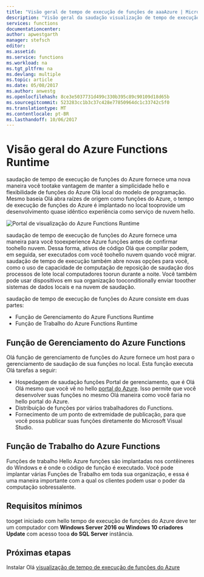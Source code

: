 ```yaml
---
title: "Visão geral de tempo de execução de funções de aaaAzure | Microsoft Docs"
description: "Visão geral da saudação visualização de tempo de execução de funções do Azure"
services: functions
documentationcenter: 
author: apwestgarth
manager: stefsch
editor: 
ms.assetid: 
ms.service: functions
ms.workload: na
ms.tgt_pltfrm: na
ms.devlang: multiple
ms.topic: article
ms.date: 05/08/2017
ms.author: anwestg
ms.openlocfilehash: 8ce3e5037731d499c330b395c89c90109d18d65b
ms.sourcegitcommit: 523283cc1b3c37c428e77850964dc1c33742c5f0
ms.translationtype: MT
ms.contentlocale: pt-BR
ms.lasthandoff: 10/06/2017
---
```

# <a name="azure-functions-runtime-overview"></a>Visão geral do Azure Functions Runtime

saudação de tempo de execução de funções do Azure fornece uma nova maneira você tootake vantagem de manter a simplicidade hello e flexibilidade de funções do Azure Olá local do modelo de programação. Mesmo baseia Olá abra raízes de origem como funções do Azure, o tempo de execução de funções do Azure é implantado no local tooprovide um desenvolvimento quase idêntico experiência como serviço de nuvem hello.

![Portal de visualização do Azure Functions Runtime][1]

saudação de tempo de execução de funções do Azure fornece uma maneira para você tooexperience Azure funções antes de confirmar toohello nuvem. Dessa forma, ativos de código Olá que compilar podem, em seguida, ser executados com você toohello nuvem quando você migrar.  saudação de tempo de execução também abre novas opções para você, como o uso de capacidade de computação de reposição de saudação dos processos de lote local computadores toorun durante a noite. Você também pode usar dispositivos em sua organização tooconditionally enviar tooother sistemas de dados locais e na nuvem de saudação.

saudação de tempo de execução de funções do Azure consiste em duas partes:
* Função de Gerenciamento do Azure Functions Runtime
* Função de Trabalho do Azure Functions Runtime

## <a name="azure-functions-management-role"></a>Função de Gerenciamento do Azure Functions

Olá função de gerenciamento de funções do Azure fornece um host para o gerenciamento de saudação de sua funções no local. Esta função executa Olá tarefas a seguir:

* Hospedagem de saudação funções Portal de gerenciamento, que é Olá Olá mesmo que você vê no hello [portal do Azure](https://portal.azure.com). Isso permite que você desenvolver suas funções no mesmo Olá maneira como você faria no hello portal do Azure.
* Distribuição de funções por vários trabalhadores do Functions.
* Fornecimento de um ponto de extremidade de publicação, para que você possa publicar suas funções diretamente do Microsoft Visual Studio.

## <a name="azure-functions-worker-role"></a>Função de Trabalho do Azure Functions

Funções de trabalho Hello Azure funções são implantadas nos contêineres do Windows e é onde o código de função é executado.  Você pode implantar várias Funções de Trabalho em toda sua organização, e essa é uma maneira importante com a qual os clientes podem usar o poder da computação sobressalente.

## <a name="minimum-requirements"></a>Requisitos mínimos

tooget iniciado com hello tempo de execução de funções do Azure deve ter um computador com **Windows Server 2016 ou Windows 10 criadores Update** com acesso tooa **do SQL Server** instância.

## <a name="next-steps"></a>Próximas etapas

Instalar Olá [visualização de tempo de execução de funções do Azure](https://aka.ms/azafr)

<!--Image references-->
[1]: ./media/functions-runtime-overview/AzureFunctionsRuntime_Portal.png
